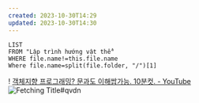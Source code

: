 ```yaml
---
created: 2023-10-30T14:29
updated: 2023-10-30T14:30
---
```

```dataview
LIST
FROM "Lập trình hướng vật thể" 
WHERE file.name!=this.file.name
Where file.name=split(file.folder, "/")[1]
```
! [객체지향 프로그래밍? 문과도 이해쌉가능. 10분컷. - YouTube](https://youtu.be/cg1xvFy1JQQ)
![Fetching Title#qvdn](https://youtu.be/pTB0EiLXUC8)
